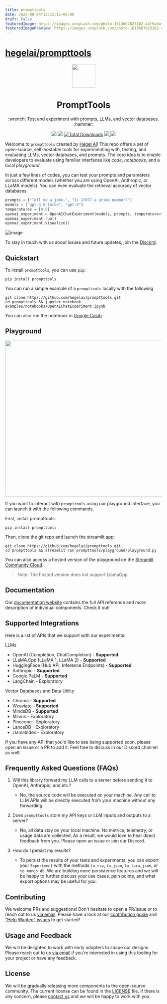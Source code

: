 ```yaml
---
title: prompttools
date: 2023-08-04T12:15:11+08:00
draft: False
featuredImage: https://images.unsplash.com/photo-1613667023102-44f9adaf9346?ixid=M3w0NjAwMjJ8MHwxfHJhbmRvbXx8fHx8fHx8fDE2OTExMjI0NTN8&ixlib=rb-4.0.3
featuredImagePreview: https://images.unsplash.com/photo-1613667023102-44f9adaf9346?ixid=M3w0NjAwMjJ8MHwxfHJhbmRvbXx8fHx8fHx8fDE2OTExMjI0NTN8&ixlib=rb-4.0.3
---
```


# [hegelai/prompttools](https://github.com/hegelai/prompttools)

<p align="center">
  <a href="https://hegel-ai.com"><img src="https://upload.wikimedia.org/wikipedia/commons/5/51/Owl_of_Minerva.svg" width="75" height="75"></a>
</p>
<h1 align="center">
 PromptTools
</h1>
<p align="center">
:wrench: Test and experiment with prompts, LLMs, and vector databases. :hammer:
<p align="center">
  <a href="http://prompttools.readthedocs.io/"><img src="https://img.shields.io/badge/View%20Documentation-Docs-yellow"></a>
  <a href="https://discord.gg/7KeRPNHGdJ"><img src="https://img.shields.io/badge/Join%20our%20community-Discord-blue"></a>
  <a href="https://pepy.tech/project/prompttools" target="_blank"><img src="https://pepy.tech/badge/prompttools" alt="Total Downloads"/></a>
  <a href="https://github.com/hegelai/prompttools">
      <img src="https://img.shields.io/github/stars/hegelai/prompttools" />
  </a>
  <a href="https://twitter.com/hegel_ai"><img src="https://img.shields.io/twitter/follow/Hegel_AI?style=social"></a>
</p>


Welcome to `prompttools` created by [Hegel AI](https://hegel-ai.com/)! This repo offers a set of open-source, self-hostable tools for experimenting with, testing, and evaluating LLMs, vector databases, and prompts. The core idea is to enable developers to evaluate using familiar interfaces like _code_, _notebooks_, and a local _playground_.

In just a few lines of codes, you can test your prompts and parameters across different models (whether you are using
OpenAI, Anthropic, or LLaMA models). You can even evaluate the retrieval accuracy of vector databases.

```python
prompts = ["Tell me a joke.", "Is 17077 a prime number?"]
models = ["gpt-3.5-turbo", "gpt-4"]
temperatures = [0.0]
openai_experiment = OpenAIChatExperiment(models, prompts, temperature=temperatures)
openai_experiment.run()
openai_experiment.visualize()
```


![image](img/demo.gif)

To stay in touch with us about issues and future updates, join the [Discord](https://discord.gg/7KeRPNHGdJ).

## Quickstart

To install `prompttools`, you can use `pip`:

```
pip install prompttools
```

You can run a simple example of a `prompttools` locally with the following

```
git clone https://github.com/hegelai/prompttools.git
cd prompttools && jupyter notebook examples/notebooks/OpenAIChatExperiment.ipynb
```

You can also run the notebook in [Google Colab](https://colab.research.google.com/drive/1YVcpBew8EqbhXFN8P5NaFrOIqc1FKWeS?usp=sharing)

## Playground

<p align="center">
  <img src="img/playground.gif" width="1000" height="500">
</p>

If you want to interact with `prompttools` using our playground interface, you can launch it with the following commands.

First, install prompttools:

```
pip install prompttools
```

Then, clone the git repo and launch the streamlit app:

```
git clone https://github.com/hegelai/prompttools.git
cd prompttools && streamlit run prompttools/playground/playground.py
```

You can also access a hosted version of the playground on the [Streamlit Community Cloud](https://prompttools.streamlit.app/).

> Note: The hosted version does not support LlamaCpp

## Documentation

Our [documentation website](https://prompttools.readthedocs.io/en/latest/index.html) contains the full API reference
and more description of individual components. Check it out!

## Supported Integrations

Here is a list of APIs that we support with our experiments:

LLMs
- OpenAI (Completion, ChatCompletion) - **Supported**
- LLaMA.Cpp (LLaMA 1, LLaMA 2) - **Supported**
- HuggingFace (Hub API, Inference Endpoints) - **Supported**
- Anthropic - **Supported**
- Google PaLM - **Supported**
- LangChain - Exploratory

Vector Databases and Data Utility
- Chroma - **Supported**
- Weaviate - **Supported**
- MindsDB - **Supported**
- Milvus - Exploratory
- Pinecone - Exploratory
- LanceDB - Exploratory
- LlamaIndex - Exploratory

If you have any API that you'd like to see being supported soon, please open an issue or
a PR to add it. Feel free to discuss in our Discord channel as well.

## Frequently Asked Questions (FAQs)

1. Will this library forward my LLM calls to a server before sending it to OpenAI, Anthropic, and etc.?
    - No, the source code will be executed on your machine. Any call to LLM APIs will be directly executed from your machine without any forwarding.

2. Does `prompttools` store my API keys or LLM inputs and outputs to a server?
    - No, all data stay on your local machine. No metrics, telemetry, or usage data are collected. As a result,
      we would love to hear direct feedback from you. Please open an issue or join our Discord.

3. How do I persist my results?
   -  To persist the results of your tests and experiments, you can export your `Experiment` with the methods `to_csv`,
      `to_json`, `to_lora_json`, or `to_mongo_db`. We are building more persistence features and we will be happy to further discuss your use cases, pain points, and what export
      options may be useful for you.


## Contributing

We welcome PRs and suggestions! Don't hesitate to open a PR/issue or to reach out to us [via email](mailto:team@hegel-ai.com).
Please have a look at our [contribution guide](CONTRIBUTING.md) and
["Help Wanted" issues](https://github.com/hegelai/prompttools/issues?q=is%3Aopen+is%3Aissue+label%3A%22help+wanted%22) to get started!

## Usage and Feedback

We will be delighted to work with early adopters to shape our designs. Please reach out to us [via email](mailto:team@hegel-ai.com) if you're
interested in using this tooling for your project or have any feedback.

## License

We will be gradually releasing more components to the open-source community. The current license can be found in the  [LICENSE](LICENSE) file. If there is any concern, please [contact us](mailto:eam@hegel-ai.com) and we will be happy to work with you.
